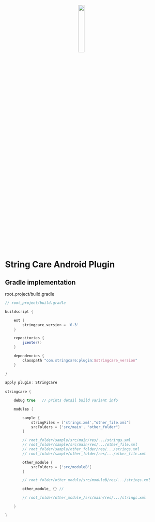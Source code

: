 <p align="center"><img width="20%" vspace="20" src="https://raw.githubusercontent.com/StringCare/AndroidLibrary/develop/sample/src/main/res/mipmap-xxxhdpi/ic_launcher.png"></p>



# String Care Android Plugin

Gradle implementation
------------

root_project/build.gradle
```groovy
// root_project/build.gradle

buildscript {

    ext {
        stringcare_version = '0.3'
    }

    repositories {
        jcenter()
    }

    dependencies {
        classpath "com.stringcare:plugin:$stringcare_version"
    }

}
 
apply plugin: StringCare
 
stringcare {

    debug true   // prints detail build variant info

    modules {

        sample {
            stringFiles = ['strings.xml',"other_file.xml"]
            srcFolders = ['src/main', "other_folder"]
        }

        // root_folder/sample/src/main/res/.../strings.xml
        // root_folder/sample/src/main/res/.../other_file.xml
        // root_folder/sample/other_folder/res/.../strings.xml
        // root_folder/sample/other_folder/res/.../other_file.xml

        other_module {
            srcFolders = ['src/moduleB']
        }

        // root_folder/other_module/src/moduleB/res/.../strings.xml

        other_module_ {} //

        // root_folder/other_module_/src/main/res/.../strings.xml

    }

}
```